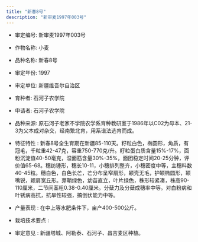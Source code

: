 ```yaml
---
title: "新春8号"
description: "新审麦1997年003号"
---
```

* 审定编号:  新审麦1997年003号

*  作物名称:  小麦

*  品种名称:  新春8号

*  审定年份:  1997

*  审定单位:  新疆维吾尔自治区

* 育种者:  石河子农学院

*  申请者:  石河子农学院

*  品种来源:  原石河子老家不学院农学系育种教研室于1986年以C02为母本、21-3为父本成对杂交，经南繁北育，用系谱法选育而成。

*  特征特性 : 
新春8号全生育期在新疆85-110天。籽粒白色，椭圆形，角质，有冠毛，千粒重42-47克，容重750-770克/升。籽粒蛋白质含量15%-17%，面粉沉淀值40-50毫克，湿面筋含量30%-35%，面团稳定时间20-25分钟，评价值65-68。穗纺锤形，穗长10-11，小穗排列整齐，小穗密度中等，主穗料数40-45粒。穗白色，白色长芒，芒分布呈窄扇形，颖壳无毛，护颖椭圆形，颖嘴锐，颖肩宽丘形。芽鞘绿色，幼苗直立，叶片绿色，株形较紧凑，株高90-110厘米，二节间茎粗0.38-0.40厘米。分蘖力及分蘖成穗率中等。对白粉病和叶锈病高抗，抗旱性较强，搞倒伏能力中等。
 
*  产量表现 : 
在中上等水肥条件下，亩产400-500公斤。

*  栽培技术要点 : 


*  审定意见 : 
新疆塔城、阿勒泰、石河子、昌吉麦区种植。
